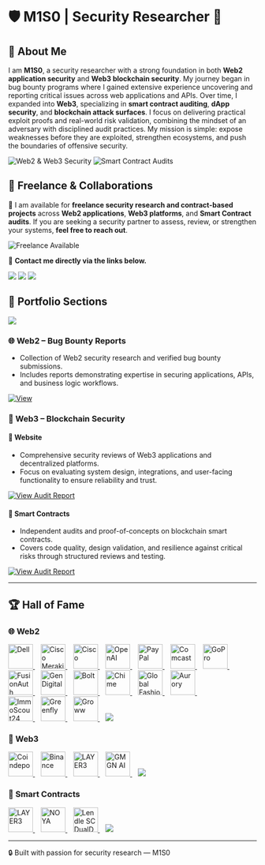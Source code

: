 
# 🛡️ M1S0 | Security Researcher 👾  

## 👤 About Me  
I am **M1S0**, a security researcher with a strong foundation in both **Web2 application security** and **Web3 blockchain security**. My journey began in bug bounty programs where I gained extensive experience uncovering and reporting critical issues across web applications and APIs. Over time, I expanded into **Web3**, specializing in **smart contract auditing**, **dApp security**, and **blockchain attack surfaces**. I focus on delivering practical exploit proofs and real-world risk validation, combining the mindset of an adversary with disciplined audit practices. My mission is simple: expose weaknesses before they are exploited, strengthen ecosystems, and push the boundaries of offensive security.  

![Web2 & Web3 Security](https://img.shields.io/badge/Focus-Web2%20%26%20Web3-blueviolet?style=flat-square)
![Smart Contract Audits](https://img.shields.io/badge/Smart%20Contract-Audits-orange?style=flat-square)



## 💼 Freelance & Collaborations  
🚀 I am available for **freelance security research and contract-based projects** across **Web2 applications**, **Web3 platforms**, and **Smart Contract audits**. If you are seeking a security partner to assess, review, or strengthen your systems, **feel free to reach out**. 

![Freelance Available](https://img.shields.io/badge/Freelance-Available-brightgreen?style=flat-square)


 

📧 **Contact me directly via the links below.**
<p>
  <a href="https://x.com/UnknownMnz"><img src="https://img.shields.io/badge/Twitter-@UnknownMnz-1DA1F2?style=flat-square&logo=x" /></a>
  <a href="https://www.linkedin.com/in/m1s0/"><img src="https://img.shields.io/badge/LinkedIn-M1S0-0A66C2?style=flat-square&logo=linkedin&logoColor=white" /></a>
  <a href="https://t.me/M1S0_MS"><img src="https://img.shields.io/badge/Telegram-@M1S0_MS-2CA5E0?style=flat-square&logo=telegram&logoColor=white" /></a>
</p>


## 📂 Portfolio Sections  
<p>
<a href="https://bugcrowd.com/h/M1S0"><img src="https://img.shields.io/badge/Bugcrowd-Profile-FF5500?style=flat-square&logo=bugcrowd&logoColor=white" /></a>
</p>

### 🌐 Web2 – Bug Bounty Reports
- Collection of Web2 security research and verified bug bounty submissions.
- Includes reports demonstrating expertise in securing applications, APIs, and business logic workflows.

[![View](https://img.shields.io/badge/View_Audit_Report-0078D4?style=flat&logo=readthedocs&logoColor=white)](https://github.com/M1S0-0/Web2/)



### 🔗 Web3 – Blockchain Security  

#### 📌 Website  
- Comprehensive security reviews of Web3 applications and decentralized platforms.
- Focus on evaluating system design, integrations, and user-facing functionality to ensure reliability and trust.
  
[![View Audit Report](https://img.shields.io/badge/View_Audit_Report-0078D4?style=flat&logo=readthedocs&logoColor=white)](https://github.com/M1S0-0/Web3)


#### 📌 Smart Contracts  
- Independent audits and proof-of-concepts on blockchain smart contracts.
- Covers code quality, design validation, and resilience against critical risks through structured reviews and testing.
  
[![View Audit Report](https://img.shields.io/badge/View_Audit_Report-0078D4?style=flat&logo=readthedocs&logoColor=white)](https://github.com/M1S0-0/Smart_Contract_Audits?tab=readme-ov-file#-public-contest-audits)


---
## 🏆 Hall of Fame

### 🌐 Web2
<p align="left">
  <a href="https://www.dell.com/" title="Dell">
    <img src="https://logos.bugcrowdusercontent.com/logos/c63e/8e43/7338d03a/f1e1e5bbb52c73c333a29b25feba8aae_1024px-Dell_Logo.svg.png" alt="Dell" height="50" />
  </a>&nbsp;&nbsp;
   <a href="https://meraki.cisco.com/" title="Cisco Meraki">
    <img src="https://logos.bugcrowdusercontent.com/logos/28f4/22c0/c172b7f6/83c52a802161900a5899365746e1dd14_logo.png" alt="Cisco Meraki" height="50" />
  </a>&nbsp;&nbsp;
  <a href="https://www.cisco.com/" title="Cisco">
    <img src="https://logos.bugcrowdusercontent.com/logos/8d8f/5377/13d3917b/477d9c47c80f82293eef3a46f0593630_cisco.jpeg" alt="Cisco" height="50" />
  </a>&nbsp;&nbsp;
  <a href="https://openai.com/" title="OpenAI">
    <img src="https://imgs.search.brave.com/C_tRam33duZGjvEbDFtLroyxW8AU0I5S7So-5cyCeD0/rs:fit:500:0:1:0/g:ce/aHR0cHM6Ly9pbWFn/ZXMuc2Vla2xvZ28u/Y29tL2xvZ28tcG5n/LzQ2LzEvb3BlbmFp/LWxvZ28tcG5nX3Nl/ZWtsb2dvLTQ2NTIx/OC5wbmc" alt="OpenAI" height="50" />
  </a>&nbsp;&nbsp;
  <a href="https://www.paypal.com/" title="PayPal">
    <img src="https://imgs.search.brave.com/CJMs-KdBfmbFw7icG21vmM2VydTIlBqdJGA85FJRbkM/rs:fit:500:0:1:0/g:ce/aHR0cHM6Ly90aHVt/YnMuZHJlYW1zdGlt/ZS5jb20vYi9wYXlw/YWwtbG9nby1wcmlu/dGVkLXBhcGVyLWNo/aXNpbmF1LW1vbGRv/dmEtc2VwdGVtYmVy/LWludGVybmV0LWJh/c2VkLWRpZ2l0YWwt/bW9uZXktdHJhbnNm/ZXItc2VydmljZS0x/MjgzNzM0ODcuanBn" alt="PayPal" height="50" />
  </a>&nbsp;&nbsp;
  <a href="https://corporate.comcast.com/" title="Comcast">
    <img src="https://logos.bugcrowdusercontent.com/logos/605d/97ab/be55d53b/3b8b67094243191dc0132258430846b4_comcast.jpeg" alt="Comcast" height="50" />
  </a>&nbsp;&nbsp;
   <a href="https://gopro.com/en/us/" title="GoPro">
    <img src="https://imgs.search.brave.com/OHkr2iklaWOlzZopZSMrbwjjbA7a_ZknVqOrWuL_i-c/rs:fit:500:0:1:0/g:ce/aHR0cHM6Ly9pbWFn/ZXMuc2Vla2xvZ28u/Y29tL2xvZ28tcG5n/LzE4LzEvZ29wcm8t/bG9nby1wbmdfc2Vl/a2xvZ28tMTgzNjEw/LnBuZw" alt="GoPro" height="50" />
  </a>&nbsp;&nbsp;
  <a href="https://fusionauth.io/" title="FusionAuth">
    <img src="https://logos.bugcrowdusercontent.com/logos/430b/03e7/50fb5ac6/e8183ba5646ba042785f6c80935df247_fusionauth_logo.jpeg" alt="FusionAuth" height="50" />
  </a>&nbsp;&nbsp;
  <a href="https://www.gendigital.com/" title="Gen Digital">
    <img src="https://logos.bugcrowdusercontent.com/logos/fb78/5acf/6dfe076a/f07c667fbae2cb9f6e147309206096f8_1667840511785.jpeg" alt="Gen Digital" height="50" />
  </a>&nbsp;&nbsp;
    <a href="https://bolt.eu" title="Bolt">
    <img src="https://logos.bugcrowdusercontent.com/logos/85ef/fd9f/64b4d4aa/2f3c9daceaf3e373888382aec1151148_bolt.jpeg" alt="Bolt" height="50" />
  </a>&nbsp;&nbsp;
   <a href="https://www.chime.com/" title="Chime">
    <img src="https://logos.bugcrowdusercontent.com/logos/ab3b/361c/bd9cc487/9224892564269a0295542710ce8f7362_images.png" alt="Chime" height="50" />
  </a>&nbsp;&nbsp;
      <a href="https://global-fashion-group.com/" title="Global Fashion Group">
    <img src="https://logos.bugcrowdusercontent.com/logos/ab82/f209/e10cbcfd/22e0d74fa03ce78bbb1e3a8498a2be34_Screenshot_2020-07-16_at_17.24.58.png" alt="Global Fashion Group" height="50" />
  </a>&nbsp;&nbsp;
  <a href="https://app.aurory.io/" title="Aurory">
    <img src="https://logos.bugcrowdusercontent.com/logos/5ce2/c653/f20cfea9/6aba22da0a3dad9d3edf68c6a99b2dcb_Aurory_Twitter.jpg" alt="Aurory" height="50" />
  </a>&nbsp;&nbsp;<br>
 <a href="https://www.immoscout24.ch/" title="ImmoScout24">
    <img src="https://logos.bugcrowdusercontent.com/logos/00a8/bf3f/410e5066/709e46cb8db3ae49d21f94f8d541ff32_8565b07b8c343e83379cb46ea7d34f68_201007_homegate_logo_x.png" alt="ImmoScout24" height="50" />
  </a>&nbsp;&nbsp;
   <a href="https://www.greenfly.com/" title="Greenfly">
    <img src="https://profile-photos.hackerone-user-content.com/variants/1ptsay5b0ewzwnwczftdf9ec1kx1/05446da41f007749e01056d6fab408795961973bda37e2324207b60c717d9f0d" alt="Greenfly" height="50" />
  </a>&nbsp;&nbsp;
    <a href="https://groww.in/" title="Groww">
    <img src="https://imgs.search.brave.com/iUharc-CnvLz83P05Ngzj1dki5D78CaxtyFPNInOzFI/rs:fit:500:0:1:0/g:ce/aHR0cHM6Ly9pbWFn/ZXMuc2Vla2xvZ28u/Y29tL2xvZ28tcG5n/LzUwLzEvZ3Jvd3ct/bG9nby1wbmdfc2Vl/a2xvZ28tNTA3MTE4/LnBuZw" alt="Groww" height="50" />
  </a>&nbsp;&nbsp;
<a href="https://github.com/M1S0-0/Web2/">
  <img src="https://img.shields.io/badge/View%20All-→-blue?style=flat-square" />
</a>

</p>



### 🔗 Web3
<p align="left">
   <a href="https://coindepo.com/" title="Coindepo">
    <img src="https://imgs.search.brave.com/Sc7TzOEYo5He3YUl678ZyiARkCEqnizSYE6fp8dSw8w/rs:fit:500:0:1:0/g:ce/aHR0cHM6Ly9kZXYt/c3RhdGljLmNvaW5k/ZXBvLmlvL2ltYWdl/cy9sb2dvLWJsdWUu/c3Zn" alt="Coindepo" height="50" />
  </a>&nbsp;&nbsp;
  <a href="https://www.binance.com/" title="Binance">
    <img src="https://imgs.search.brave.com/DI6Ius803SgOVkT3ZR7z6N15t_MxPt3bvsSefw63chM/rs:fit:500:0:1:0/g:ce/aHR0cHM6Ly9pbWFn/ZXMuc2Vla2xvZ28u/Y29tL2xvZ28tcG5n/LzYxLzIvYmluYW5j/ZS12ZXJ0aWNhbC1s/b2dvLXBuZ19zZWVr/bG9nby02MTk4MTQu/cG5n" alt="Binance" height="50" />
  </a>&nbsp;&nbsp;
    <a href="https://layer3.xyz/" title="LAYER3">
    <img src="https://dashboard.hackenproof.com/uploads/bounty_program/logo/66a3a6fab77695000a81f2cb/logo.png?timestamp=1754581665" alt="LAYER3" height="50" />
  </a>&nbsp;&nbsp;
  <a href="https://gmgn.ai/" title="GMGN AI">
    <img src="https://dashboard.hackenproof.com/uploads/bounty_program/logo/67d2eb1e40041c000aa5014a/logo.png" alt="GMGN AI" height="50" />
  </a>&nbsp;&nbsp;
    <a href="https://github.com/M1S0-0/Web3">
  <img src="https://img.shields.io/badge/View%20All-→-blue?style=flat-square" />
</a>
</p>





### 📜 Smart Contracts
<p align="left">
  <a href="https://layer3.xyz/" title="LAYER3">
    <img src="https://dashboard.hackenproof.com/uploads/bounty_program/logo/66a3a6fab77695000a81f2cb/logo.png?timestamp=1754581665" alt="LAYER3" height="50" />
  </a>&nbsp;&nbsp;
  <a href="https://noya.ai/" title="NOYA">
    <img src="https://dashboard.hackenproof.com/uploads/bounty_program/logo/680b5a0240041c22836c43d3/logo.png?timestamp=1755521341" alt="NOYA" height="50" />
  </a>&nbsp;&nbsp;
   <a href="https://hackenproof.com/audit-programs/lendle-sc-dualdefense-audit" title="Lendle SC DualDefense Audit">
    <img src="https://dashboard.hackenproof.com/uploads/bounty_program/logo/68a86a7840041c016cb9ef18/logo.png" alt="Lendle SC DualDefense Audit" height="50" />
  </a>&nbsp;&nbsp;
 <a href="https://github.com/M1S0-0/Smart_Contract_Audits">
  <img src="https://img.shields.io/badge/View%20All-→-blue?style=flat-square" />
</a>
</p>



---
🔒 Built with passion for security research — M1S0



